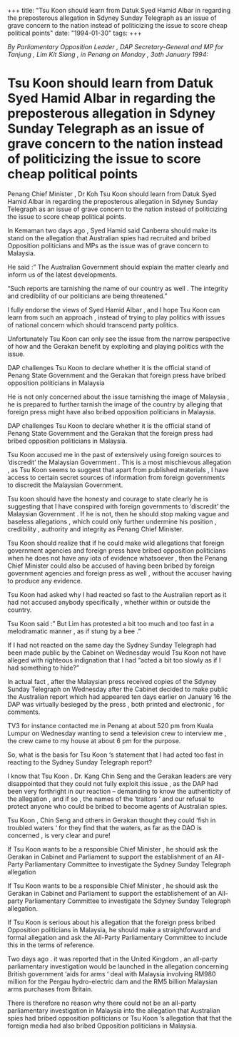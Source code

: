 +++ 
title: "Tsu Koon should learn from Datuk Syed Hamid Albar in regarding the preposterous allegation in Sdyney Sunday Telegraph as an issue of grave concern to the nation instead of politicizing the issue to score cheap political points"
date: "1994-01-30"
tags:
+++

_By Parliamentary Opposition Leader , DAP Secretary-General and MP for Tanjung , Lim Kit Siang , in Penang on Monday , 3oth January 1994:_

# Tsu Koon should learn from Datuk Syed Hamid Albar in regarding the preposterous allegation in Sdyney Sunday Telegraph as an issue of grave concern to the nation instead of politicizing the issue to score cheap political points

Penang Chief Minister , Dr Koh Tsu Koon should learn from Datuk Syed Hamid Albar in regarding the preposterous allegation in Sdyney Sunday Telegraph as an issue of grave concern to the nation instead of politicizing the issue to score cheap political points.</u>

In Kemaman two days ago , Syed Hamid said Canberra should make its stand on the allegation that Australian spies had recruited and bribed Opposition politicians and MPs as the issue was of grave concern to Malaysia.

He said :” The Australian Government should explain the matter clearly and inform us of the latest developments.

“Such reports are tarnishing the name of our country as well . The integrity and credibility of our politicians are being threatened.”

I fully endorse the views of Syed Hamid Albar , and I hope Tsu Koon can learn from such an approach , instead of trying to play politics with issues of national concern which should transcend party politics.

Unfortunately  Tsu Koon can only see the issue from the narrow perspective of how and the Gerakan benefit by exploiting and playing politics with the issue.

DAP challenges Tsu Koon to declare whether it is the official stand of Penang State Government and the Gerakan that foreign press have bribed opposition politicians in Malaysia

He is not only concerned about the issue tarnishing the image of Malaysia , he is prepared to further tarnish the image of the country by alleging that foreign press might have also bribed opposition politicians in Malaysia.

DAP challenges Tsu Koon to declare whether it is the official stand of Penang State Government and the Gerakan that the foreign press had bribed opposition politicians in Malaysia.

Tsu Koon accused me in the past of extensively using foreign sources to ‘discredit’ the Malaysian Government . This is a most mischievous allegation  , as Tsu Koon seems to suggest that apart from published materials , I have access to certain secret sources of information from foreign governments to discredit the Malaysian Government.

Tsu koon should have the honesty and courage to state clearly he is suggesting that I have conspired with foreign governments to ‘discredit’ the Malaysian Government . If he is not, then he should stop making vague and baseless allegations , which could only further undermine his position , credibility , authority and integrity as Penang Chief Minister.

Tsu Koon should realize that if he could make wild allegations that foreign government agencies and foreign press have bribed opposition politicians when he does not have any iota of evidence whatsoever , then the Penang Chief Minister could also be accused of having been bribed by foreign government agencies and foreign press as well , without the accuser having to produce any evidence.

Tsu Koon had asked why I had reacted so fast to the Australian report as it had not accused anybody specifically , whether within or outside the country.

Tsu Koon said :” But Lim has protested a bit too much and too fast in a melodramatic manner , as if stung by a bee .”

If I had not reacted on the same day the Sydney Sunday Telegraph had been made public by the Cabinet on Wednesday would Tsu Koon not have alleged with righteous indignation that I had “acted a bit too slowly as if I had something to hide?”

In actual fact , after the Malaysian press received copies of the Sdyney Sunday Telegraph on Wednesday after the Cabinet decided to make public the Australian report which had appeared ten days earlier on January 16 the DAP was virtually besieged by the press , both printed and electronic , for comments.

TV3 for instance contacted me in Penang at about 520 pm from Kuala Lumpur on Wednesday wanting to send a television crew to interview me , the crew came to my house at about 6 pm for the purpose.

So, what is the basis for Tsu Koon ‘s statement that I had acted too fast in reacting to the Sydney Sunday Telegraph report?

I know that Tsu Koon . Dr. Kang Chin Seng and the Gerakan leaders are very disappointed that they could not fully exploit this issue , as the DAP had been very forthright in our reaction – demanding to know the authenticity of the allegation , and if so , the names of the ‘traitors ‘ and our refusal to protect anyone who could be bribed to become agents of Australian spies.

Tsu Koon , Chin Seng and others in Gerakan thought they could ‘fish in troubled waters ‘ for they find that the waters, as far as the DAO is concerned , is very clear and pure!

If Tsu Koon wants to be a responsible Chief Minister , he should ask the Gerakan in Cabinet and Parliament to support the establishment of an All-Party Parliamentary Committee to investigate the Sydney Sunday Telegraph allegation 

If Tsu Koon wants to be a responsible Chief Minister , he should ask the Gerakan in Cabinet and Parliament to support the establishement of an All-party Parliamentary Committee to investigate the Sdyney Sunday Telegraph allegation.

If Tsu Koon is serious about his allegation that the foreign press bribed Opposition politicians in Malaysia, he should make a straightforward and formal allegation and ask the All-Party Parliamentary Committee to include this in the terms of reference.

Two days ago . it was reported that in the United Kingdom , an all-party parliamentary investigation would be launched in the allegation concerning British government ‘aids for arms ‘ deal with Malaysia involving RM980 million for the Pergau hydro-electric dam and the RM5 billion Malaysian arms purchases from Britain.

There is therefore no reason why there could not be an all-party parliamentary investigation in Malaysia into the allegation that Australian spies had bribed opposition politicians or Tsu Koon ‘s allegation that that the foreign media had also bribed Opposition politicians in Malaysia.
 
